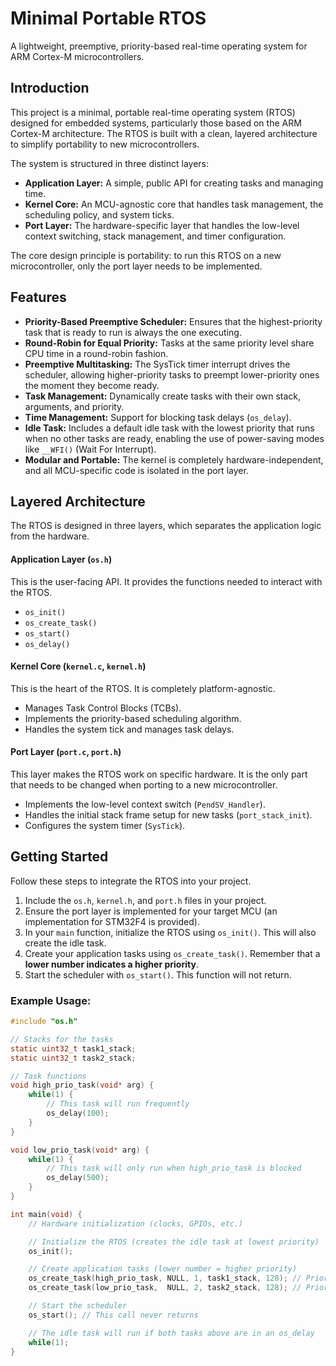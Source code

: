 # Minimal Portable RTOS

A lightweight, preemptive, priority-based real-time operating system for ARM Cortex-M microcontrollers.

## Introduction

This project is a minimal, portable real-time operating system (RTOS) designed for embedded systems, particularly those based on the ARM Cortex-M architecture. The RTOS is built with a clean, layered architecture to simplify portability to new microcontrollers.

The system is structured in three distinct layers:
*   **Application Layer:** A simple, public API for creating tasks and managing time.
*   **Kernel Core:** An MCU-agnostic core that handles task management, the scheduling policy, and system ticks.
*   **Port Layer:** The hardware-specific layer that handles the low-level context switching, stack management, and timer configuration.

The core design principle is portability: to run this RTOS on a new microcontroller, only the port layer needs to be implemented.

## Features

*   **Priority-Based Preemptive Scheduler:** Ensures that the highest-priority task that is ready to run is always the one executing.
*   **Round-Robin for Equal Priority:** Tasks at the same priority level share CPU time in a round-robin fashion.
*   **Preemptive Multitasking:** The SysTick timer interrupt drives the scheduler, allowing higher-priority tasks to preempt lower-priority ones the moment they become ready.
*   **Task Management:** Dynamically create tasks with their own stack, arguments, and priority.
*   **Time Management:** Support for blocking task delays (`os_delay`).
*   **Idle Task:** Includes a default idle task with the lowest priority that runs when no other tasks are ready, enabling the use of power-saving modes like `__WFI()` (Wait For Interrupt).
*   **Modular and Portable:** The kernel is completely hardware-independent, and all MCU-specific code is isolated in the port layer.

## Layered Architecture

The RTOS is designed in three layers, which separates the application logic from the hardware.

#### Application Layer (`os.h`)
This is the user-facing API. It provides the functions needed to interact with the RTOS.
*   `os_init()`
*   `os_create_task()`
*   `os_start()`
*   `os_delay()`

#### Kernel Core (`kernel.c`, `kernel.h`)
This is the heart of the RTOS. It is completely platform-agnostic.
*   Manages Task Control Blocks (TCBs).
*   Implements the priority-based scheduling algorithm.
*   Handles the system tick and manages task delays.

#### Port Layer (`port.c`, `port.h`)
This layer makes the RTOS work on specific hardware. It is the only part that needs to be changed when porting to a new microcontroller.
*   Implements the low-level context switch (`PendSV_Handler`).
*   Handles the initial stack frame setup for new tasks (`port_stack_init`).
*   Configures the system timer (`SysTick`).

## Getting Started

Follow these steps to integrate the RTOS into your project.

1.  Include the `os.h`, `kernel.h`, and `port.h` files in your project.
2.  Ensure the port layer is implemented for your target MCU (an implementation for STM32F4 is provided).
3.  In your `main` function, initialize the RTOS using `os_init()`. This will also create the idle task.
4.  Create your application tasks using `os_create_task()`. Remember that a **lower number indicates a higher priority**.
5.  Start the scheduler with `os_start()`. This function will not return.

### Example Usage:

```c
#include "os.h"

// Stacks for the tasks
static uint32_t task1_stack;
static uint32_t task2_stack;

// Task functions
void high_prio_task(void* arg) {
    while(1) {
        // This task will run frequently
        os_delay(100);
    }
}

void low_prio_task(void* arg) {
    while(1) {
        // This task will only run when high_prio_task is blocked
        os_delay(500);
    }
}

int main(void) {
    // Hardware initialization (clocks, GPIOs, etc.)

    // Initialize the RTOS (creates the idle task at lowest priority)
    os_init();

    // Create application tasks (lower number = higher priority)
    os_create_task(high_prio_task, NULL, 1, task1_stack, 128); // Priority 1 (High)
    os_create_task(low_prio_task,  NULL, 2, task2_stack, 128); // Priority 2 (Low)

    // Start the scheduler
    os_start(); // This call never returns

    // The idle task will run if both tasks above are in an os_delay
    while(1);
}